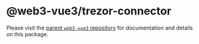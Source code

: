 # @web3-vue3/trezor-connector

Please visit the [parent `web3-vue3` repository](https://github.com/yuntaoBai/web3-vue) for documentation and details on this package.
